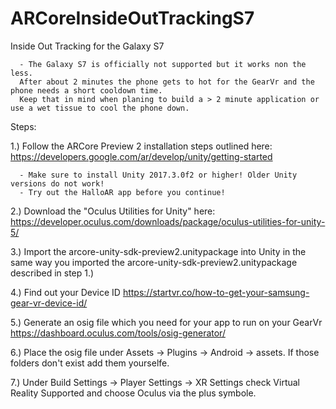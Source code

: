 # ARCoreInsideOutTrackingS7
Inside Out Tracking for the Galaxy S7

      - The Galaxy S7 is officially not supported but it works non the less. 
      After about 2 minutes the phone gets to hot for the GearVr and the phone needs a short cooldown time. 
      Keep that in mind when planing to build a > 2 minute application or use a wet tissue to cool the phone down.  

Steps:


1.) Follow the ARCore Preview 2 installation steps outlined here: https://developers.google.com/ar/develop/unity/getting-started

      - Make sure to install Unity 2017.3.0f2 or higher! Older Unity versions do not work!
      - Try out the HalloAR app before you continue!
      
2.) Download the "Oculus Utilities for Unity" here: https://developer.oculus.com/downloads/package/oculus-utilities-for-unity-5/

3.) Import the arcore-unity-sdk-preview2.unitypackage into Unity in the same way you imported the arcore-unity-sdk-preview2.unitypackage described in step 1.) 

4.) Find out your Device ID https://startvr.co/how-to-get-your-samsung-gear-vr-device-id/

5.) Generate an osig file which you need for your app to run on your GearVr https://dashboard.oculus.com/tools/osig-generator/

6.) Place the osig file under Assets -> Plugins -> Android -> assets. If those folders don't exist add them yourselfe.  

7.) Under Build Settings -> Player Settings -> XR Settings check Virtual Reality Supported and choose Oculus via the plus symbole.







